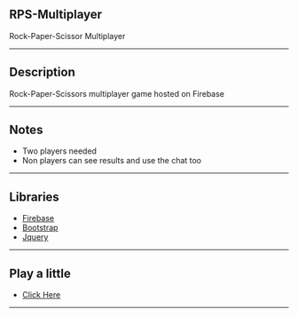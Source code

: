 ## RPS-Multiplayer
Rock-Paper-Scissor Multiplayer
***
## Description  
Rock-Paper-Scissors multiplayer game hosted on Firebase  
***
## Notes
* Two players needed
* Non players can see results and use the chat too 
***
## Libraries
* [Firebase](https://console.firebase.google.com/)  
* [Bootstrap](https://getbootstrap.com/)  
* [Jquery](https://jquery.com/)   
***
## Play a little
* [Click Here](https://felixvl31.github.io/RPS-Multiplayer/)    
***